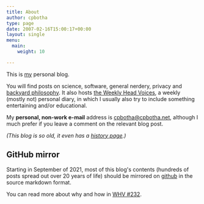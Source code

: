 ```yaml
---
title: About
author: cpbotha
type: page
date: 2007-02-16T15:00:17+00:00
layout: single
menu:
  main:
    weight: 10

---
```


This is [my](http://charlbotha.com) personal blog.

You will find posts on science, software, general nerdery, privacy and
[backyard philosophy](/tags/backyard-philosophy/). It also hosts [the Weekly
Head Voices](/categories/weekly-head-voices/), a weekly (mostly not) personal
diary, in which I usually also try to include something entertaining and/or
educational.

My **personal, non-work e-mail** address is [cpbotha@cpbotha.net][2], although
I much prefer if you leave a comment on the relevant blog post.

_(This blog is so old, it even has a [history page][3].)_

## GitHub mirror

Starting in September of 2021, most of this blog's contents (hundreds of posts
spread out over 20 years of life) should be mirrored on
[github](https://github.com/cpbotha/cpbotha.net) in the source markdown format.

You can read more about why and how in [WHV
#232](/2021/09/13/weekly-head-voices-232-side-project-smorgasbord/#this-blog-hopefully-immortalised-on-github).

 [1]: http://charlbotha.com/ "charlbotha.com"
 [2]: mailto:cpbotha@cpbotha.net "my personal non-work e-mail address."
 [3]: /about/history "cpbotha.net blog history page"
